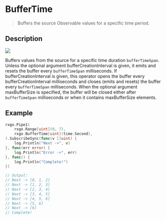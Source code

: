 # BufferTime

> Buffers the source Observable values for a specific time period.

## Description

![](https://rxjs.dev/assets/images/marble-diagrams/bufferTime.png)

Buffers values from the source for a specific time duration `bufferTimeSpan`. Unless the optional argument bufferCreationInterval is given, it emits and resets the buffer every `bufferTimeSpan` milliseconds. If bufferCreationInterval is given, this operator opens the buffer every bufferCreationInterval milliseconds and closes (emits and resets) the buffer every `bufferTimeSpan` milliseconds. When the optional argument maxBufferSize is specified, the buffer will be closed either after `bufferTimeSpan` milliseconds or when it contains maxBufferSize elements.

## Example

```go
rxgo.Pipe1(
    rxgo.Range[uint](0, 7),
    rxgo.BufferTime[uint](time.Second),
).SubscribeSync(func(v []uint) {
    log.Println("Next ->", v)
}, func(err error) {
    log.Println("Error ->", err)
}, func() {
    log.Println("Complete!")
})

// Output:
// Next -> [0, 1, 2]
// Next -> [1, 2, 3]
// Next -> [2, 3, 4]
// Next -> [3, 4, 5]
// Next -> [4, 5, 6]
// Next -> [5, 6]
// Next -> [6]
// Complete!
```
